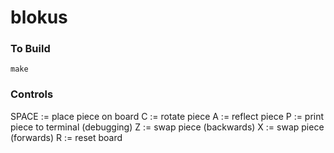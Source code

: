 # blokus

### To Build

`make`

### Controls

SPACE := place piece on board
C     := rotate piece
A     := reflect piece
P     := print piece to terminal (debugging)
Z     := swap piece (backwards)
X     := swap piece (forwards)
R     := reset board